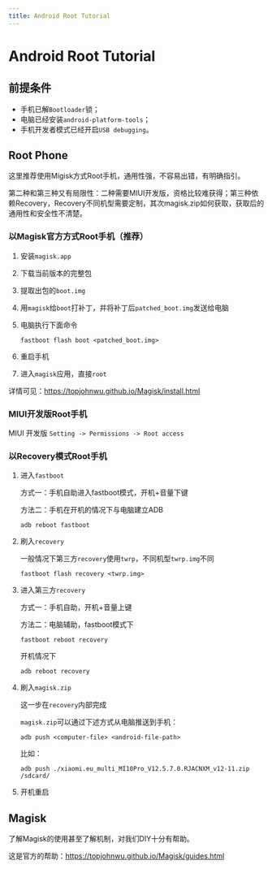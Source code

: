 ```yaml
---
title: Android Root Tutorial
---
```


# Android Root Tutorial

## 前提条件

- 手机已解`Bootloader`锁；
- 电脑已经安装`android-platform-tools`；
- 手机开发者模式已经开启`USB debugging`。

## Root Phone

这里推荐使用Migisk方式Root手机，通用性强，不容易出错，有明确指引。

第二种和第三种又有局限性：二种需要MIUI开发版，资格比较难获得；第三种依赖Recovery，Recovery不同机型需要定制，其次magisk.zip如何获取，获取后的通用性和安全性不清楚。

### 以Magisk官方方式Root手机（推荐）

1. 安装`magisk.app`

2. 下载当前版本的完整包

3. 提取出包的`boot.img`

4. 用`magisk`给`boot`打补丁，并将补丁后`patched_boot.img`发送给电脑

5. 电脑执行下面命令

   ```shell
   fastboot flash boot <patched_boot.img>
   ```

6. 重启手机

7. 进入`magisk`应用，直接`root`

详情可见：https://topjohnwu.github.io/Magisk/install.html

### MIUI开发版Root手机

MIUI 开发版 `Setting -> Permissions -> Root access`

### 以Recovery模式Root手机

1. 进入`fastboot`

   方式一：手机自助进入fastboot模式，开机+音量下键

   方法二：手机在开机的情况下与电脑建立ADB

    ```shell
    adb reboot fastboot
    ```

2. 刷入`recovery`

   一般情况下第三方`recovery`使用`twrp`，不同机型`twrp.img`不同

    ```shell
    fastboot flash recovery <twrp.img> 
    ```

3. 进入第三方`recovery`

   方式一：手机自助，开机+音量上键

   方法二：电脑辅助，fastboot模式下

    ```shell
    fastboot reboot recovery
    ```

    开机情况下

    ```shell
    adb reboot recovery
    ```

4. 刷入`magisk.zip`

    这一步在`recovery`内部完成

    `magisk.zip`可以通过下述方式从电脑推送到手机：

    ```
    adb push <computer-file> <android-file-path>
    ```

    比如：

    ```
    adb push ./xiaomi.eu_multi_MI10Pro_V12.5.7.0.RJACNXM_v12-11.zip /sdcard/
    ```

5. 开机重启

## Magisk

了解Magisk的使用甚至了解机制，对我们DIY十分有帮助。

这是官方的帮助：https://topjohnwu.github.io/Magisk/guides.html